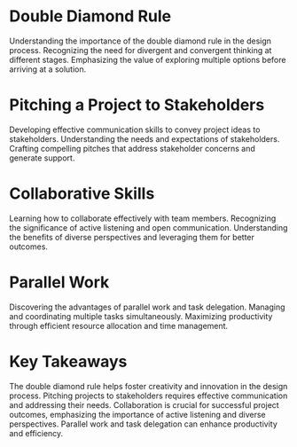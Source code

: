 

# Double Diamond Rule

Understanding the importance of the double diamond rule in the design process.
Recognizing the need for divergent and convergent thinking at different stages.
Emphasizing the value of exploring multiple options before arriving at a solution.


# Pitching a Project to Stakeholders

Developing effective communication skills to convey project ideas to stakeholders.
Understanding the needs and expectations of stakeholders.
Crafting compelling pitches that address stakeholder concerns and generate support.


# Collaborative Skills
Learning how to collaborate effectively with team members.
Recognizing the significance of active listening and open communication.
Understanding the benefits of diverse perspectives and leveraging them for better outcomes.


# Parallel Work
Discovering the advantages of parallel work and task delegation.
Managing and coordinating multiple tasks simultaneously.
Maximizing productivity through efficient resource allocation and time management.



# Key Takeaways

The double diamond rule helps foster creativity and innovation in the design process.
Pitching projects to stakeholders requires effective communication and addressing their needs.
Collaboration is crucial for successful project outcomes, emphasizing the importance of active listening and diverse perspectives.
Parallel work and task delegation can enhance productivity and efficiency.



